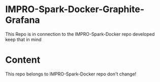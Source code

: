 # IMPRO-Spark-Docker-Graphite-Grafana
This Repo is in connection to the IMPRO-Spark-Docker repo developed keep that in mind

# Content
This repo belongs to IMPRO-Spark-Docker repo don't change!
